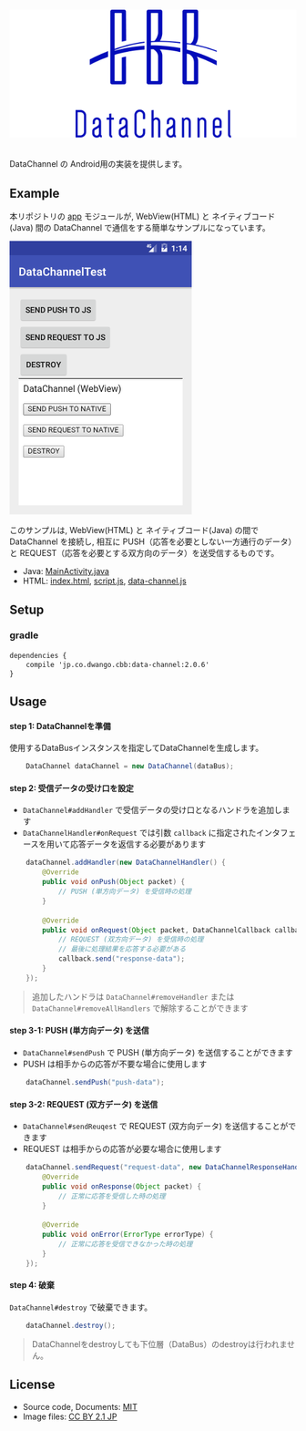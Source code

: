 # <p align="center"><img src="title.png"/></p>
DataChannel の Android用の実装を提供します。

## Example 
本リポジトリの [app](app) モジュールが, WebView(HTML) と ネイティブコード(Java) 間の DataChannel で通信をする簡単なサンプルになっています。

![screen-shot](screen-shot.png)

このサンプルは, WebView(HTML) と ネイティブコード(Java) の間で DataChannel を接続し, 相互に PUSH（応答を必要としない一方通行のデータ）と REQUEST（応答を必要とする双方向のデータ）を送受信するものです。

- Java: [MainActivity.java](app/src/main/java/jp/co/dwango/cbb/dc/test/MainActivity.java)
- HTML: [index.html](app/src/main/assets/html/index.html), [script.js](app/src/main/assets/html/script.js), [data-channel.js](app/src/main/assets/html/data-channel.js)

## Setup 
### gradle
```
dependencies {
	compile 'jp.co.dwango.cbb:data-channel:2.0.6'
}
```

## Usage
#### step 1: DataChannelを準備
使用するDataBusインスタンスを指定してDataChannelを生成します。

```java
	DataChannel dataChannel = new DataChannel(dataBus);
```

#### step 2: 受信データの受け口を設定
- `DataChannel#addHandler` で受信データの受け口となるハンドラを追加します
- `DataChannelHandler#onRequest` では引数 `callback` に指定されたインタフェースを用いて応答データを返信する必要があります

```java
	dataChannel.addHandler(new DataChannelHandler() {
		@Override
		public void onPush(Object packet) {
			// PUSH (単方向データ) を受信時の処理
		}

		@Override
		public void onRequest(Object packet, DataChannelCallback callback) {
			// REQUEST (双方向データ) を受信時の処理
			// 最後に処理結果を応答する必要がある
			callback.send("response-data");
		}
	});
```

> 追加したハンドラは `DataChannel#removeHandler` または `DataChannel#removeAllHandlers` で解除することができます

#### step 3-1: PUSH (単方向データ) を送信
- `DataChannel#sendPush` で PUSH (単方向データ) を送信することができます
- PUSH は相手からの応答が不要な場合に使用します

```java
	dataChannel.sendPush("push-data");
```

#### step 3-2: REQUEST (双方データ) を送信
- `DataChannel#sendReuqest` で REQUEST (双方向データ) を送信することができます
- REQUEST は相手からの応答が必要な場合に使用します

```java
	dataChannel.sendRequest("request-data", new DataChannelResponseHandler() {
		@Override
		public void onResponse(Object packet) {
			// 正常に応答を受信した時の処理
		}

		@Override
		public void onError(ErrorType errorType) {
			// 正常に応答を受信できなかった時の処理
		}
	});
```

#### step 4: 破棄
`DataChannel#destroy` で破棄できます。

```java
	dataChannel.destroy();
```

> DataChannelをdestroyしても下位層（DataBus）のdestroyは行われません。

## License
- Source code, Documents: [MIT](LICENSE)
- Image files: [CC BY 2.1 JP](https://creativecommons.org/licenses/by/2.1/jp/)

